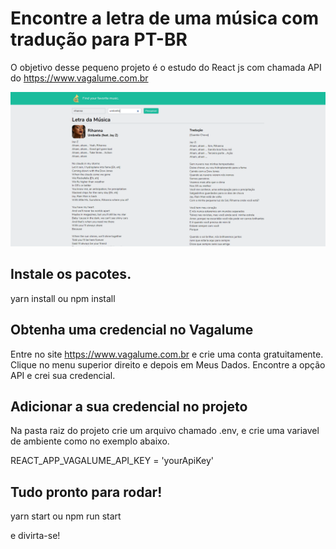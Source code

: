 # Encontre a letra de uma música com tradução para PT-BR

O objetivo desse pequeno projeto é o estudo do React js com chamada API do https://www.vagalume.com.br

![alt text](https://github.com/mkdigo/find-lyrics/blob/master/home.png?raw=true)

## Instale os pacotes.

yarn install ou npm install

## Obtenha uma credencial no Vagalume

Entre no site https://www.vagalume.com.br e crie uma conta gratuitamente.
Clique no menu superior direito e depois em Meus Dados.
Encontre a opção API e crei sua credencial.

## Adicionar a sua credencial no projeto

Na pasta raiz do projeto crie um arquivo chamado .env, e crie uma variavel de ambiente como no exemplo abaixo.

REACT_APP_VAGALUME_API_KEY = 'yourApiKey'

## Tudo pronto para rodar!

yarn start ou npm run start

e divirta-se!
